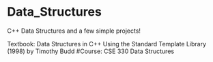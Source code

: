 # Data_Structures
C++ Data Structures and a few simple projects!

Textbook: Data Structures in C++ Using the Standard Template Library (1998) by Timothy Budd
#Course: CSE 330 Data Structures


